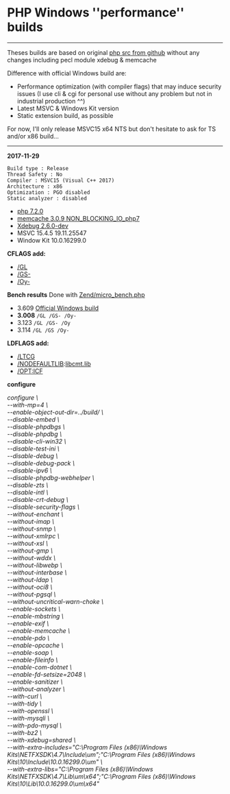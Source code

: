 # PHP Windows ''performance'' builds #

----
Theses builds are based on original [php src from github](https://github.com/php/php-src) without any changes including pecl module xdebug & memcache

Difference with official Windows build are:

- Performance optimization (with compiler flags) that may induce security issues (I use cli & cgi for personal use without any problem but not in industrial production ^^)
- Latest MSVC & Windows Kit version 
- Static extension build, as possible  

For now, I'll only release MSVC15 x64 NTS but don't hesitate to ask for TS and/or x86 build...

----
**2017-11-29**


    Build type : Release
    Thread Safety : No
    Compiler : MSVC15 (Visual C++ 2017)
    Architecture : x86
    Optimization : PGO disabled
    Static analyzer : disabled

- [php 7.2.0](https://github.com/php/php-src/tree/php-7.2.0)
- [memcache 3.0.9 NON_BLOCKING_IO_php7](https://github.com/websupport-sk/pecl-memcache/tree/NON_BLOCKING_IO_php7)
- [Xdebug 2.6.0-dev](https://github.com/xdebug/xdebug)
- MSVC 15.4.5 19.11.25547
- Window Kit 10.0.16299.0  

**CFLAGS add:** 

- [/GL](https://msdn.microsoft.com/en-us/library/0zza0de8.aspx) 
- [/GS-](https://msdn.microsoft.com/en-us/library/8dbf701c.aspx)
- [/Oy-](https://msdn.microsoft.com/en-us/library/2kxx5t2c.aspx)

**Bench results** 
  Done with [Zend/micro_bench.php](https://github.com/php/php-src/blob/master/Zend/micro_bench.php)

- 3.609 [Official Windows build](http://windows.php.net/downloads/releases/php-7.2.0-nts-Win32-VC15-x64.zip)  
- **3.008** ```/GL /GS- /Oy-```   
- 3.123 ```/GL /GS- /Oy ```  
- 3.114 ```/GL /GS /Oy- ```  

**LDFLAGS add:** 

- [/LTCG ](https://msdn.microsoft.com/en-us/library/xbf3tbeh.aspx)
- [/NODEFAULTLIB](https://msdn.microsoft.com/en-us/library/3tz4da4a.aspx):[libcmt.lib ](https://msdn.microsoft.com/en-us/library/abx4dbyh.aspx)
- [/OPT:ICF](https://msdn.microsoft.com/en-us/library/bxwfs976.aspx)

**configure**

*configure  \  
--with-mp=4  \  
--enable-object-out-dir=../build/  \  
--disable-embed  \  
--disable-phpdbgs  \  
--disable-phpdbg  \  
--disable-cli-win32  \  
--disable-test-ini  \  
--disable-debug  \  
--disable-debug-pack  \  
--disable-ipv6  \  
--disable-phpdbg-webhelper  \  
--disable-zts  \  
--disable-intl  \  
--disable-crt-debug  \  
--disable-security-flags  \  
--without-enchant  \  
--without-imap  \  
--without-snmp  \  
--without-xmlrpc  \  
--without-xsl  \  
--without-gmp  \  
--without-wddx  \  
--without-libwebp  \  
--without-interbase  \  
--without-ldap  \  
--without-oci8  \  
--without-pgsql  \  
--without-uncritical-warn-choke  \  
--enable-sockets  \  
--enable-mbstring  \  
--enable-exif  \  
--enable-memcache  \  
--enable-pdo  \  
--enable-opcache  \  
--enable-soap  \  
--enable-fileinfo  \  
--enable-com-dotnet  \  
--enable-fd-setsize=2048  \  
--enable-sanitizer  \  
--without-analyzer  \  
--with-curl  \  
--with-tidy  \  
--with-openssl  \  
--with-mysqli  \  
--with-pdo-mysql  \  
--with-bz2  \  
--with-xdebug=shared  \  
--with-extra-includes="C:\Program Files (x86)\Windows Kits\NETFXSDK\4.7\Include\um";"C:\Program Files (x86)\Windows Kits\10\Include\10.0.16299.0\um"  \  
--with-extra-libs="C:\Program Files (x86)\Windows Kits\NETFXSDK\4.7\Lib\um\x64";"C:\Program Files (x86)\Windows Kits\10\Lib\10.0.16299.0\um\x64"*